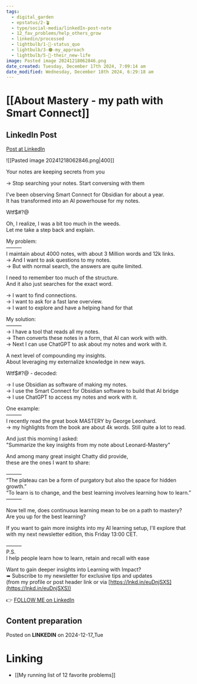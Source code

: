 ```yaml
---
tags:
  - digital_garden
  - epstatus/2-🪴
  - type/social-media/linkedIn-post-note
  - 12_fav_problems/help_others_grow
  - linkedin/processed
  - lightbulb/1-🔴-status_quo
  - lightbulb/3-🟠-my_approach
  - lightbulb/5-🔵-their_new-life
image: Pasted image 20241218062846.png
date_created: Tuesday, December 17th 2024, 7:09:14 am
date_modified: Wednesday, December 18th 2024, 6:29:18 am
---
```

# [[About Mastery - my path with Smart Connect]]
## LinkedIn Post
[Post at LinkedIn](https://www.linkedin.com/posts/sebastiankamilli_your-notes-are-keeping-secrets-from-you-activity-7274679943404437504-N5OY?utm_source=share&utm_medium=member_desktop)

![[Pasted image 20241218062846.png|400]]

Your notes are keeping secrets from you  
  
→ Stop searching your notes. Start conversing with them  
  
I've been observing Smart Connect for Obsidian for about a year.  
It has transformed into an AI powerhouse for my notes.  
  
Wtf$#?@  
  
Oh, I realize, I was a bit too much in the weeds.  
Let me take a step back and explain.  
  
My problem:  
———  
I maintain about 4000 notes, with about 3 Million words and 12k links.  
→ And I want to ask questions to my notes.  
→ But with normal search, the answers are quite limited.  
  
I need to remember too much of the structure.  
And it also just searches for the exact word.  
  
→ I want to find connections.  
→ I want to ask for a fast lane overview.  
→ I want to explore and have a helping hand for that  

My solution:  
———  
→ I have a tool that reads all my notes.  
→ Then converts these notes in a form, that AI can work with with.  
→ Next I can use ChatGPT to ask about my notes and work with it.  
  
A next level of compounding my insights.  
About leveraging my externalize knowledge in new ways.  
  
Wtf$#?@ - decoded:  
  
→ I use Obsidian as software of making my notes.  
→ I use the Smart Connect for Obsidian software to build that AI bridge  
→ I use ChatGPT to access my notes and work with it.  
  
One example:  
———  
I recently read the great book MASTERY by George Leonhard.  
→ my highlights from the book are about 4k words. Still quite a lot to read.  
  
And just this morning I asked:  
"Summarize the key insights from my note about Leonard-Mastery"  
  
And among many great insight Chatty did provide,  
these are the ones I want to share:  
  
———  
“The plateau can be a form of purgatory but also the space for hidden growth.”  
“To learn is to change, and the best learning involves learning how to learn.”  
———  
  
Now tell me, does continuous learning mean to be on a path to mastery?  
Are you up for the best learning?  
  
If you want to gain more insights into my AI learning setup, I'll explore that with my next newsletter edition, this Friday 13:00 CET.  
  
———  
P.S.  
I help people learn how to learn, retain and recall with ease  
  
Want to gain deeper insights into Learning with Impact?  
➠ Subscribe to my newsletter for exclusive tips and updates  
(from my profile or post header link or via [https://lnkd.in/euDnjSXS](https://lnkd.in/euDnjSXS))

👉 [FOLLOW ME on LinkedIn](https://www.linkedin.com/comm/mynetwork/discovery-see-all?usecase=PEOPLE_FOLLOWS&followMember=sebastiankamilli)

## Content preparation

Posted on **LINKEDIN** on 2024-12-17_Tue
# Linking
+ [[My running list of 12 favorite problems]]